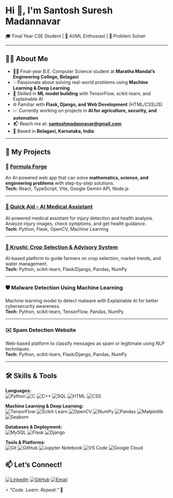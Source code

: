 # Hi 👋, I'm Santosh Suresh Madannavar  

🎓 Final Year CSE Student | 🤖 AI/ML Enthusiast | 🧠 Problem Solver  

---

## 🧑‍💻 About Me  
- 👨‍🎓 Final-year B.E. Computer Science student at **Maratha Mandal’s Engineering College, Belagavi**  
- 💡 Passionate about solving real-world problems using **Machine Learning & Deep Learning**  
- 🧠 Skilled in **ML model building** with TensorFlow, scikit-learn, and Explainable AI  
- 🌐 Familiar with **Flask, Django, and Web Development** (HTML/CSS/JS)  
- 📈 Currently working on projects in **AI for agriculture, security, and automation**  
- 📬 Reach me at: **santoshmadannavar@gmail.com**  
- 📍 Based in **Belagavi, Karnataka, India**  

---

## 🚀 My Projects  

### 🧮 [Formula Forge](https://github.com/Santosh02411/Formula-Forge)  
An AI-powered web app that can solve **mathematics, science, and engineering problems** with step-by-step solutions.  
**Tech:** React, TypeScript, Vite, Google Gemini API, Node.js  
 

---
### [🏥 Quick Aid - AI Medical Assistant](https://github.com/Santosh02411/Quick-Aid)
AI-powered medical assistant for injury detection and health analysis. Analyze injury images, check symptoms, and get health guidance.  
**Tech:** Python, Flask, OpenCV, Machine Learning


---
### [🌱 Krushi: Crop Selection & Advisory System](https://github.com/Santosh02411/krushi)
AI-based platform to guide farmers on crop selection, market trends, and water management.  
**Tech:** Python, scikit-learn, Flask/Django, Pandas, NumPy  

---

### 🛡️ Malware Detection Using Machine Learning  
Machine learning model to detect malware with Explainable AI for better cybersecurity awareness.  
**Tech:** Python, scikit-learn, TensorFlow, Pandas, NumPy  

---

### ✉️ Spam Detection Website  
Web-based platform to classify messages as spam or legitimate using NLP techniques.  
**Tech:** Python, scikit-learn, Flask/Django, Pandas, NumPy  

---

## 🛠️ Skills & Tools  

**Languages:**  
![Python](https://img.shields.io/badge/Python-3776AB?style=for-the-badge&logo=python&logoColor=white) 
![C](https://img.shields.io/badge/C-323330?style=for-the-badge&logo=c&logoColor=white) 
![C++](https://img.shields.io/badge/C++-00599C?style=for-the-badge&logo=cplusplus&logoColor=white) 
![SQL](https://img.shields.io/badge/SQL-003B57?style=for-the-badge&logo=mysql&logoColor=white) 
![HTML](https://img.shields.io/badge/HTML5-E34F26?style=for-the-badge&logo=html5&logoColor=white) 
![CSS](https://img.shields.io/badge/CSS3-1572B6?style=for-the-badge&logo=css3&logoColor=white)  

**Machine Learning & Deep Learning:**  
![TensorFlow](https://img.shields.io/badge/TensorFlow-FF6F00?style=for-the-badge&logo=tensorflow&logoColor=white) 
![Scikit-Learn](https://img.shields.io/badge/Scikit--Learn-F7931E?style=for-the-badge&logo=scikit-learn&logoColor=white) 
![OpenCV](https://img.shields.io/badge/OpenCV-27338e?style=for-the-badge&logo=opencv&logoColor=white) 
![NumPy](https://img.shields.io/badge/NumPy-013243?style=for-the-badge&logo=numpy&logoColor=white) 
![Pandas](https://img.shields.io/badge/Pandas-150458?style=for-the-badge&logo=pandas&logoColor=white) 
![Matplotlib](https://img.shields.io/badge/Matplotlib-11557c?style=for-the-badge&logo=plotly&logoColor=white) 
![Seaborn](https://img.shields.io/badge/Seaborn-76b900?style=for-the-badge&logo=python&logoColor=white)  

**Databases & Deployment:**  
![MySQL](https://img.shields.io/badge/MySQL-4479A1?style=for-the-badge&logo=mysql&logoColor=white) 
![Flask](https://img.shields.io/badge/Flask-000000?style=for-the-badge&logo=flask&logoColor=white) 
![Django](https://img.shields.io/badge/Django-092E20?style=for-the-badge&logo=django&logoColor=white)  

**Tools & Platforms:**  
![Git](https://img.shields.io/badge/Git-F05032?style=for-the-badge&logo=git&logoColor=white) 
![GitHub](https://img.shields.io/badge/GitHub-181717?style=for-the-badge&logo=github&logoColor=white) 
![Jupyter Notebook](https://img.shields.io/badge/Jupyter-F37626?style=for-the-badge&logo=jupyter&logoColor=white) 
![VS Code](https://img.shields.io/badge/VS%20Code-0078D4?style=for-the-badge&logo=visual-studio-code&logoColor=white) 
![Google Cloud](https://img.shields.io/badge/Google%20Cloud-4285F4?style=for-the-badge&logo=google-cloud&logoColor=white)


## 📫 Let’s Connect!  

[![LinkedIn](https://img.shields.io/badge/LinkedIn-0A66C2?style=for-the-badge&logo=linkedin&logoColor=white)](https://www.linkedin.com/in/santosh-madannavar-3ba5a7261/) 
[![GitHub](https://img.shields.io/badge/GitHub-181717?style=for-the-badge&logo=github&logoColor=white)](https://github.com/Santosh02411) 
[![Email](https://img.shields.io/badge/Email-D14836?style=for-the-badge&logo=gmail&logoColor=white)](mailto:santoshmadannavar@gmail.com)  

⚡ *“Code. Learn. Repeat.”* 🚀 
